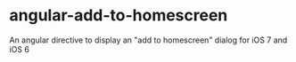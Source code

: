 angular-add-to-homescreen
=========================

An angular directive to display an "add to homescreen" dialog for iOS 7 and iOS 6
